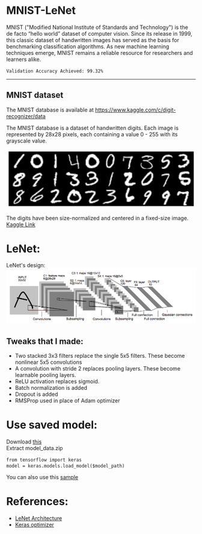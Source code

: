 # MNIST-LeNet
MNIST ("Modified National Institute of Standards and Technology") is the de facto “hello world” dataset of computer vision. Since its release in 1999, this classic dataset of handwritten images has served as the basis for benchmarking classification algorithms. As new machine learning techniques emerge, MNIST remains a reliable resource for researchers and learners alike.
```
Validation Accuracy Achieved: 99.32%
```
___
## MNIST dataset

The MNIST database is available at https://www.kaggle.com/c/digit-recognizer/data

The MNIST database is a dataset of handwritten digits.  Each image is represented by 28x28 pixels, each
containing a value 0 - 255 with its grayscale value.

![](https://github.com/imsahil007/MNIST-LeNet/blob/master/res/data.png)

The digits have been size-normalized and centered in a fixed-size image.  
[Kaggle Link](https://www.kaggle.com/imsahil007/mnsit-lenet/notebook)
# LeNet:
LeNet's design:
![](https://github.com/imsahil007/MNIST-LeNet/blob/master/res/LeNet5.png)

## Tweaks that I made:

* Two stacked 3x3 filters replace the single 5x5 filters. These become nonlinear 5x5 convolutions
* A convolution with stride 2 replaces pooling layers. These become learnable pooling layers.
* ReLU activation replaces sigmoid.
* Batch normalization is added
* Dropout is added
* RMSProp used in place of Adam optimizer

# Use saved model:
Download [this](https://github.com/imsahil007/MNIST-LeNet/raw/master/res/model_data.zip)  
Extract model_data.zip
```
from tensorflow import keras
model = keras.models.load_model($model_path)
```
You can also use this [sample](https://github.com/imsahil007/MNIST-LeNet/blob/master/res/sample.pdf)
# References:
* [LeNet Architecture](http://yann.lecun.com/exdb/publis/pdf/lecun-01a.pdf)
* [Keras optimizer](https://keras.io/api/optimizers/)

